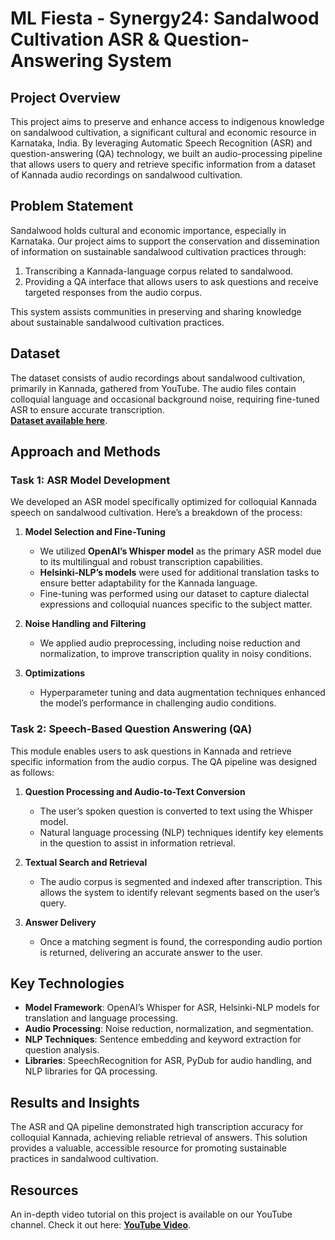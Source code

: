 
# ML Fiesta - Synergy24: Sandalwood Cultivation ASR & Question-Answering System

## Project Overview

This project aims to preserve and enhance access to indigenous knowledge on sandalwood cultivation, a significant cultural and economic resource in Karnataka, India. By leveraging Automatic Speech Recognition (ASR) and question-answering (QA) technology, we built an audio-processing pipeline that allows users to query and retrieve specific information from a dataset of Kannada audio recordings on sandalwood cultivation.

## Problem Statement

Sandalwood holds cultural and economic importance, especially in Karnataka. Our project aims to support the conservation and dissemination of information on sustainable sandalwood cultivation practices through:
1. Transcribing a Kannada-language corpus related to sandalwood.
2. Providing a QA interface that allows users to ask questions and receive targeted responses from the audio corpus.

This system assists communities in preserving and sharing knowledge about sustainable sandalwood cultivation practices.

## Dataset

The dataset consists of audio recordings about sandalwood cultivation, primarily in Kannada, gathered from YouTube. The audio files contain colloquial language and occasional background noise, requiring fine-tuned ASR to ensure accurate transcription.  
**[Dataset available here](https://onedrive.live.com/?id=BA63D4A440C2FA9%21s1b49da28d90540b8a44655eb5d8b77fb&cid=0BA63D4A440C2FA9&redeem=aHR0cHM6Ly8xZHJ2Lm1zL2YvYy8wYmE2M2Q0YTQ0MGMyZmE5L0VpamFTUnNGMmJoQXBFWlY2MTJMZF9zQnZXV2c3RF9mMDE0ZWZSSDZFVFhjLUE%5FZT13QnNMVzk)**.

## Approach and Methods

### Task 1: ASR Model Development

We developed an ASR model specifically optimized for colloquial Kannada speech on sandalwood cultivation. Here’s a breakdown of the process:

1. **Model Selection and Fine-Tuning**  
   - We utilized **OpenAI’s Whisper model** as the primary ASR model due to its multilingual and robust transcription capabilities.
   - **Helsinki-NLP’s models** were used for additional translation tasks to ensure better adaptability for the Kannada language.
   - Fine-tuning was performed using our dataset to capture dialectal expressions and colloquial nuances specific to the subject matter.

2. **Noise Handling and Filtering**  
   - We applied audio preprocessing, including noise reduction and normalization, to improve transcription quality in noisy conditions.

3. **Optimizations**  
   - Hyperparameter tuning and data augmentation techniques enhanced the model’s performance in challenging audio conditions.

### Task 2: Speech-Based Question Answering (QA)

This module enables users to ask questions in Kannada and retrieve specific information from the audio corpus. The QA pipeline was designed as follows:

1. **Question Processing and Audio-to-Text Conversion**  
   - The user’s spoken question is converted to text using the Whisper model.
   - Natural language processing (NLP) techniques identify key elements in the question to assist in information retrieval.

2. **Textual Search and Retrieval**  
   - The audio corpus is segmented and indexed after transcription. This allows the system to identify relevant segments based on the user’s query.

3. **Answer Delivery**  
   - Once a matching segment is found, the corresponding audio portion is returned, delivering an accurate answer to the user.

## Key Technologies

- **Model Framework**: OpenAI’s Whisper for ASR, Helsinki-NLP models for translation and language processing.
- **Audio Processing**: Noise reduction, normalization, and segmentation.
- **NLP Techniques**: Sentence embedding and keyword extraction for question analysis.
- **Libraries**: SpeechRecognition for ASR, PyDub for audio handling, and NLP libraries for QA processing.

## Results and Insights

The ASR and QA pipeline demonstrated high transcription accuracy for colloquial Kannada, achieving reliable retrieval of answers. This solution provides a valuable, accessible resource for promoting sustainable practices in sandalwood cultivation.

## Resources

An in-depth video tutorial on this project is available on our YouTube channel. Check it out here: **[YouTube Video](https://www.youtube.com/watch?v=YOUR_VIDEO_LINK)**.
